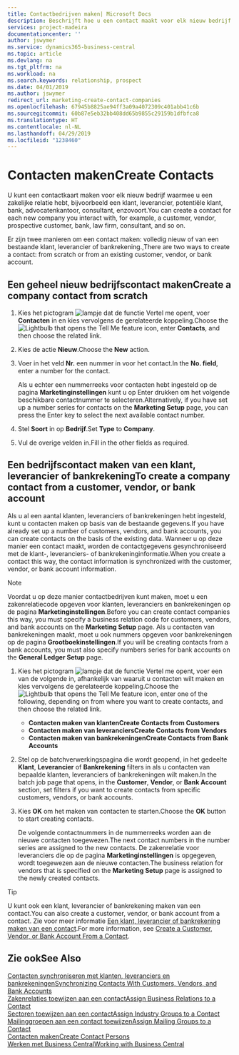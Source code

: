 ```yaml
---
title: Contactbedrijven maken| Microsoft Docs
description: Beschrijft hoe u een contact maakt voor elk nieuw bedrijf of potentieel bedrijf waarmee u contact onderhoudt of een relatie hebt.
services: project-madeira
documentationcenter: ''
author: jswymer
ms.service: dynamics365-business-central
ms.topic: article
ms.devlang: na
ms.tgt_pltfrm: na
ms.workload: na
ms.search.keywords: relationship, prospect
ms.date: 04/01/2019
ms.author: jswymer
redirect_url: marketing-create-contact-companies
ms.openlocfilehash: 67945b8825ae94ff3a09a4072309c401abb41c6b
ms.sourcegitcommit: 60b87e5eb32bb408dd65b9855c29159b1dfbfca8
ms.translationtype: HT
ms.contentlocale: nl-NL
ms.lasthandoff: 04/29/2019
ms.locfileid: "1238460"
---
```

# <a name="create-contacts"></a><span data-ttu-id="410e4-103">Contacten maken</span><span class="sxs-lookup"><span data-stu-id="410e4-103">Create Contacts</span></span>
<span data-ttu-id="410e4-104">U kunt een contactkaart maken voor elk nieuw bedrijf waarmee u een zakelijke relatie hebt, bijvoorbeeld een klant, leverancier, potentiële klant, bank, advocatenkantoor, consultant, enzovoort.</span><span class="sxs-lookup"><span data-stu-id="410e4-104">You can create a contact for each new company you interact with, for example, a customer, vendor, prospective customer, bank, law firm, consultant, and so on.</span></span>

<span data-ttu-id="410e4-105">Er zijn twee manieren om een contact maken: volledig nieuw of van een bestaande klant, leverancier of bankrekening.,</span><span class="sxs-lookup"><span data-stu-id="410e4-105">There are two ways to create a contact: from scratch or from an existing customer, vendor, or bank account.</span></span>

## <a name="create-a-company-contact-from-scratch"></a><span data-ttu-id="410e4-106">Een geheel nieuw bedrijfscontact maken</span><span class="sxs-lookup"><span data-stu-id="410e4-106">Create a company contact from scratch</span></span>
1. <span data-ttu-id="410e4-107">Kies het pictogram ![lampje dat de functie Vertel me opent](media/ui-search/search_small.png "Vertel me wat u wilt doen"), voer **Contacten** in en kies vervolgens de gerelateerde koppeling.</span><span class="sxs-lookup"><span data-stu-id="410e4-107">Choose the ![Lightbulb that opens the Tell Me feature](media/ui-search/search_small.png "Tell me what you want to do") icon, enter **Contacts**, and then choose the related link.</span></span>
2. <span data-ttu-id="410e4-108">Kies de actie **Nieuw**.</span><span class="sxs-lookup"><span data-stu-id="410e4-108">Choose the **New** action.</span></span>
3. <span data-ttu-id="410e4-109">Voer in het veld **Nr.** een nummer in voor het contact.</span><span class="sxs-lookup"><span data-stu-id="410e4-109">In the **No. field**, enter a number for the contact.</span></span>

    <span data-ttu-id="410e4-110">Als u echter een nummerreeks voor contacten hebt ingesteld op de pagina **Marketinginstellingen** kunt u op Enter drukken om het volgende beschikbare contactnummer te selecteren.</span><span class="sxs-lookup"><span data-stu-id="410e4-110">Alternatively, if you have set up a number series for contacts on the **Marketing Setup** page, you can press the Enter key to select the next available contact number.</span></span>  
4. <span data-ttu-id="410e4-111">Stel **Soort** in op **Bedrijf**.</span><span class="sxs-lookup"><span data-stu-id="410e4-111">Set **Type** to **Company**.</span></span>
5. <span data-ttu-id="410e4-112">Vul de overige velden in.</span><span class="sxs-lookup"><span data-stu-id="410e4-112">Fill in the other fields as required.</span></span>

## <a name="to-create-a-company-contact-from-a-customer-vendor-or-bank-account"></a><span data-ttu-id="410e4-113">Een bedrijfscontact maken van een klant, leverancier of bankrekening</span><span class="sxs-lookup"><span data-stu-id="410e4-113">To create a company contact from a customer, vendor, or bank account</span></span>
<span data-ttu-id="410e4-114">Als u al een aantal klanten, leveranciers of bankrekeningen hebt ingesteld, kunt u contacten maken op basis van de bestaande gegevens.</span><span class="sxs-lookup"><span data-stu-id="410e4-114">If you have already set up a number of customers, vendors, and bank accounts, you can create contacts on the basis of the existing data.</span></span> <span data-ttu-id="410e4-115">Wanneer u op deze manier een contact maakt, worden de contactgegevens gesynchroniseerd met de klant-, leveranciers- of bankrekeninginformatie.</span><span class="sxs-lookup"><span data-stu-id="410e4-115">When you create a contact this way, the contact information is synchronized with the customer, vendor, or bank account information.</span></span>

> [!NOTE]  
>   <span data-ttu-id="410e4-116">Voordat u op deze manier contactbedrijven kunt maken, moet u een zakenrelatiecode opgeven voor klanten, leveranciers en bankrekeningen op de pagina **Marketinginstellingen**.</span><span class="sxs-lookup"><span data-stu-id="410e4-116">Before you can create contact companies this way, you must specify a business relation code for customers, vendors, and bank accounts on the **Marketing Setup** page.</span></span> <span data-ttu-id="410e4-117">Als u contacten van bankrekeningen maakt, moet u ook nummers opgeven voor bankrekeningen op de pagina **Grootboekinstellingen**.</span><span class="sxs-lookup"><span data-stu-id="410e4-117">If you will be creating contacts from a bank accounts, you must also specify numbers series for bank accounts on the **General Ledger Setup** page.</span></span>

1. <span data-ttu-id="410e4-118">Kies het pictogram ![lampje dat de functie Vertel me opent](media/ui-search/search_small.png "Vertel me wat u wilt doen"), voer een van de volgende in, afhankelijk van waaruit u contacten wilt maken en kies vervolgens de gerelateerde koppeling.</span><span class="sxs-lookup"><span data-stu-id="410e4-118">Choose the ![Lightbulb that opens the Tell Me feature](media/ui-search/search_small.png "Tell me what you want to do") icon, enter one of the following, depending on from where you want to create contacts, and then choose the related link.</span></span>
   * <span data-ttu-id="410e4-119">**Contacten maken van klanten**</span><span class="sxs-lookup"><span data-stu-id="410e4-119">**Create Contacts from Customers**</span></span>
   * <span data-ttu-id="410e4-120">**Contacten maken van leveranciers**</span><span class="sxs-lookup"><span data-stu-id="410e4-120">**Create Contacts from Vendors**</span></span>
   * <span data-ttu-id="410e4-121">**Contacten maken van bankrekeningen**</span><span class="sxs-lookup"><span data-stu-id="410e4-121">**Create Contacts from Bank Accounts**</span></span>
2. <span data-ttu-id="410e4-122">Stel op de batchverwerkingspagina die wordt geopend, in het gedeelte **Klant**, **Leverancier** of **Bankrekening** filters in als u contacten van bepaalde klanten, leveranciers of bankrekeningen wilt maken.</span><span class="sxs-lookup"><span data-stu-id="410e4-122">In the batch job page that opens, in the **Customer**, **Vendor**, or **Bank Account** section, set filters if you want to create contacts from specific customers, vendors, or bank accounts.</span></span>
3. <span data-ttu-id="410e4-123">Kies **OK** om het maken van contacten te starten.</span><span class="sxs-lookup"><span data-stu-id="410e4-123">Choose the **OK** button to start creating contacts.</span></span>

    <span data-ttu-id="410e4-124">De volgende contactnummers in de nummerreeks worden aan de nieuwe contacten toegewezen.</span><span class="sxs-lookup"><span data-stu-id="410e4-124">The next contact numbers in the number series are assigned to the new contacts.</span></span> <span data-ttu-id="410e4-125">De zakenrelatie voor leveranciers die op de pagina **Marketinginstellingen** is opgegeven, wordt toegewezen aan de nieuwe contacten.</span><span class="sxs-lookup"><span data-stu-id="410e4-125">The business relation for vendors that is specified on the **Marketing Setup** page is assigned to the newly created contacts.</span></span>

> [!TIP]  
>   <span data-ttu-id="410e4-126">U kunt ook een klant, leverancier of bankrekening maken van een contact.</span><span class="sxs-lookup"><span data-stu-id="410e4-126">You can also create a customer, vendor, or bank account from a contact.</span></span> <span data-ttu-id="410e4-127">Zie voor meer informatie [Een klant, leverancier of bankrekening maken van een contact](marketing-how-create-contacts-new-customers-vendors-bank-accounts.md).</span><span class="sxs-lookup"><span data-stu-id="410e4-127">For more information, see [Create a Customer, Vendor, or Bank Account From a Contact](marketing-how-create-contacts-new-customers-vendors-bank-accounts.md).</span></span>

## <a name="see-also"></a><span data-ttu-id="410e4-128">Zie ook</span><span class="sxs-lookup"><span data-stu-id="410e4-128">See Also</span></span>
[<span data-ttu-id="410e4-129">Contacten synchroniseren met klanten, leveranciers en bankrekeningen</span><span class="sxs-lookup"><span data-stu-id="410e4-129">Synchronizing Contacts With Customers, Vendors, and Bank Accounts</span></span>](marketing-synchronize-contacts-customers-vendors-bank-accounts.md)  
[<span data-ttu-id="410e4-130">Zakenrelaties toewijzen aan een contact</span><span class="sxs-lookup"><span data-stu-id="410e4-130">Assign Business Relations to a Contact</span></span>](marketing-business-relations.md#AssignBusRelContact)  
[<span data-ttu-id="410e4-131">Sectoren toewijzen aan een contact</span><span class="sxs-lookup"><span data-stu-id="410e4-131">Assign Industry Groups to a Contact</span></span>](marketing-industry-groups.md#AssignIndustryGroupContact)  
[<span data-ttu-id="410e4-132">Mailinggroepen aan een contact toewijzen</span><span class="sxs-lookup"><span data-stu-id="410e4-132">Assign Mailing Groups to a Contact</span></span>](marketing-mailing-groups.md#AssignMailGroupContact)  
[<span data-ttu-id="410e4-133">Contacten maken</span><span class="sxs-lookup"><span data-stu-id="410e4-133">Create Contact Persons</span></span>](marketing-create-contact-persons.md)  
[<span data-ttu-id="410e4-134">Werken met Business Central</span><span class="sxs-lookup"><span data-stu-id="410e4-134">Working with Business Central</span></span>](ui-work-product.md)
